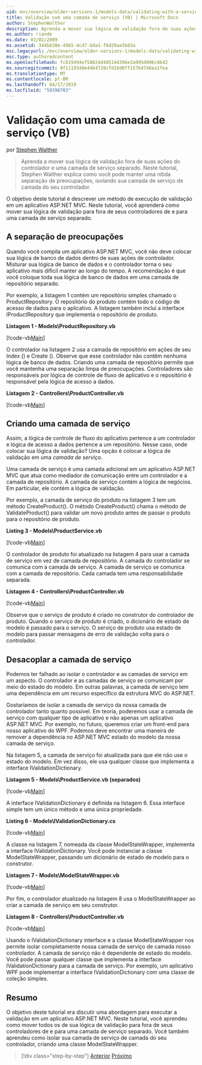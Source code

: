 ```yaml
---
uid: mvc/overview/older-versions-1/models-data/validating-with-a-service-layer-vb
title: Validação com uma camada de serviço (VB) | Microsoft Docs
author: StephenWalther
description: Aprenda a mover sua lógica de validação fora de suas ações do controlador e uma camada de serviço separado. Neste tutorial, Stephen Walther explica como você...
ms.author: riande
ms.date: 03/02/2009
ms.assetid: 344bb38e-4965-4c47-bda1-f6d29ae5b83a
msc.legacyurl: /mvc/overview/older-versions-1/models-data/validating-with-a-service-layer-vb
msc.type: authoredcontent
ms.openlocfilehash: fc819494ef58824d485144396e3a995d906c8b42
ms.sourcegitcommit: 0f1119340e4464720cfd16d0ff15764746ea1fea
ms.translationtype: MT
ms.contentlocale: pt-BR
ms.lasthandoff: 04/17/2019
ms.locfileid: "59398703"
---
```

# <a name="validating-with-a-service-layer-vb"></a>Validação com uma camada de serviço (VB)

por [Stephen Walther](https://github.com/StephenWalther)

> Aprenda a mover sua lógica de validação fora de suas ações do controlador e uma camada de serviço separado. Neste tutorial, Stephen Walther explica como você pode manter uma nítida separação de preocupações, isolando sua camada de serviço de camada do seu controlador.


O objetivo deste tutorial é descrever um método de execução de validação em um aplicativo ASP.NET MVC. Neste tutorial, você aprenderá como mover sua lógica de validação para fora de seus controladores de e para uma camada de serviço separado.

## <a name="separating-concerns"></a>A separação de preocupações

Quando você compila um aplicativo ASP.NET MVC, você não deve colocar sua lógica de banco de dados dentro de suas ações de controlador. Misturar sua lógica de banco de dados e o controlador torna o seu aplicativo mais difícil manter ao longo do tempo. A recomendação é que você coloque toda sua lógica de banco de dados em uma camada de repositório separado.

Por exemplo, a listagem 1 contém um repositório simples chamado o ProductRepository. O repositório do produto contém todo o código de acesso de dados para o aplicativo. A listagem também inclui a interface IProductRepository que implementa o repositório de produto.

**Listagem 1 - Models\ProductRepository.vb**

[!code-vb[Main](validating-with-a-service-layer-vb/samples/sample1.vb)]

O controlador na listagem 2 usa a camada de repositório em ações de seu Index () e Create (). Observe que esse controlador não contêm nenhuma lógica de banco de dados. Criando uma camada de repositório permite que você mantenha uma separação limpa de preocupações. Controladores são responsáveis por lógica de controle de fluxo de aplicativo e o repositório é responsável pela lógica de acesso a dados.

**Listagem 2 - Controllers\ProductController.vb**

[!code-vb[Main](validating-with-a-service-layer-vb/samples/sample2.vb)]

## <a name="creating-a-service-layer"></a>Criando uma camada de serviço

Assim, a lógica de controle de fluxo do aplicativo pertence a um controlador e lógica de acesso a dados pertence a um repositório. Nesse caso, onde colocar sua lógica de validação? Uma opção é colocar a lógica de validação em uma *camada de serviço*.

Uma camada de serviço é uma camada adicional em um aplicativo ASP.NET MVC que atua como mediador de comunicação entre um controlador e a camada de repositório. A camada de serviço contém a lógica de negócios. Em particular, ele contém a lógica de validação.

Por exemplo, a camada de serviço do produto na listagem 3 tem um método CreateProduct(). O método CreateProduct() chama o método de ValidateProduct() para validar um novo produto antes de passar o produto para o repositório de produto.

**Listing 3 - Models\ProductService.vb**

[!code-vb[Main](validating-with-a-service-layer-vb/samples/sample3.vb)]

O controlador de produto foi atualizado na listagem 4 para usar a camada de serviço em vez de camada de repositório. A camada do controlador se comunica com a camada de serviço. A camada de serviço se comunica com a camada de repositório. Cada camada tem uma responsabilidade separada.

**Listagem 4 - Controllers\ProductController.vb**

[!code-vb[Main](validating-with-a-service-layer-vb/samples/sample4.vb)]

Observe que o serviço de produto é criado no construtor do controlador de produto. Quando o serviço de produto é criado, o dicionário de estado de modelo é passado para o serviço. O serviço de produto usa estado de modelo para passar mensagens de erro de validação volta para o controlador.

## <a name="decoupling-the-service-layer"></a>Desacoplar a camada de serviço

Podemos ter falhado ao isolar o controlador e as camadas de serviço em um aspecto. O controlador e as camadas de serviço se comunicam por meio do estado do modelo. Em outras palavras, a camada de serviço tem uma dependência em um recurso específico da estrutura MVC do ASP.NET.

Gostaríamos de isolar a camada de serviço da nossa camada de controlador tanto quanto possível. Em teoria, poderemos usar a camada de serviço com qualquer tipo de aplicativo e não apenas um aplicativo ASP.NET MVC. Por exemplo, no futuro, queremos criar um front-end para nosso aplicativo do WPF. Podemos deve encontrar uma maneira de remover a dependência no ASP.NET MVC estado do modelo da nossa camada de serviço.

Na listagem 5, a camada de serviço foi atualizada para que ele não use o estado do modelo. Em vez disso, ele usa qualquer classe que implementa a interface IValidationDictionary.

**Listagem 5 - Models\ProductService.vb (separados)**

[!code-vb[Main](validating-with-a-service-layer-vb/samples/sample5.vb)]

A interface IValidationDictionary é definida na listagem 6. Essa interface simple tem um único método e uma única propriedade.

**Listing 6 - Models\IValidationDictionary.cs**

[!code-vb[Main](validating-with-a-service-layer-vb/samples/sample6.vb)]

A classe na listagem 7, nomeada da classe ModelStateWrapper, implementa a interface IValidationDictionary. Você pode instanciar a classe ModelStateWrapper, passando um dicionário de estado de modelo para o construtor.

**Listagem 7 - Models\ModelStateWrapper.vb**

[!code-vb[Main](validating-with-a-service-layer-vb/samples/sample7.vb)]

Por fim, o controlador atualizado na listagem 8 usa o ModelStateWrapper ao criar a camada de serviço em seu construtor.

**Listagem 8 - Controllers\ProductController.vb**

[!code-vb[Main](validating-with-a-service-layer-vb/samples/sample8.vb)]

Usando o IValidationDictionary interface e a classe ModelStateWrapper nos permite isolar completamente nossa camada de serviço de camada nosso controlador. A camada de serviço não é dependente de estado do modelo. Você pode passar qualquer classe que implementa a interface IValidationDictionary para a camada de serviço. Por exemplo, um aplicativo WPF pode implementar a interface IValidationDictionary com uma classe de coleção simples.

## <a name="summary"></a>Resumo

O objetivo deste tutorial era discutir uma abordagem para executar a validação em um aplicativo ASP.NET MVC. Neste tutorial, você aprendeu como mover todos os de sua lógica de validação para fora de seus controladores de e para uma camada de serviço separado. Você também aprendeu como isolar sua camada de serviço de camada do seu controlador, criando uma classe ModelStateWrapper.

> [!div class="step-by-step"]
> [Anterior](validating-with-the-idataerrorinfo-interface-vb.md)
> [Próximo](validation-with-the-data-annotation-validators-vb.md)
